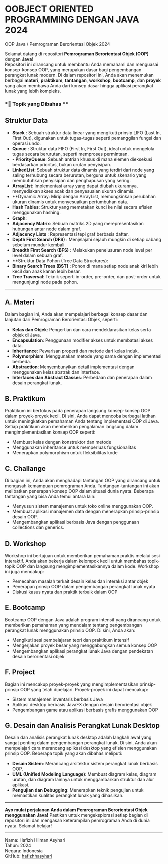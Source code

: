 # OOBJECT ORIENTED PROGRAMMING DENGAN JAVA 2024
OOP Java / Pemrograman Berorientasi Objek 2024

Selamat datang di repositori **Pemrograman Berorientasi Objek (OOP)** dengan **Java**!  
Repositori ini dirancang untuk membantu Anda memahami dan menguasai konsep-konsep OOP, yang merupakan dasar bagi pengembangan perangkat lunak modern. Di dalam repositori ini, Anda akan menemukan berbagai **materi**, **praktikum**, **tantangan**, **workshop**, **bootcamp**, dan **proyek** yang akan membawa Anda dari konsep dasar hingga aplikasi perangkat lunak yang lebih kompleks.

### *📂 Topik yang Dibahas **
## Struktur Data 
- **Stack** : Sebuah struktur data linear yang mengikuti prinsip LIFO (Last In, First Out), digunakan untuk tugas-tugas seperti pemanggilan fungsi dan operasi undo.
- **Queue** : Struktur data FIFO (First In, First Out), ideal untuk mengelola tugas secara berurutan, seperti memproses permintaan.
- **- PriorityQueue**: Sebuah antrian khusus di mana elemen dieksekusi berdasarkan prioritas, bukan urutan penyisipan.
- **LinkedList**: Sebuah struktur data dinamis yang terdiri dari node yang saling terhubung secara berurutan, berguna untuk skenario yang membutuhkan penyisipan dan penghapusan yang sering.
- **ArrayList**: Implementasi array yang dapat diubah ukurannya, menyediakan akses acak dan penyesuaian ukuran dinamis.
- **Dynamic Array: Mirip dengan ArrayList, memungkinkan perubahan ukuran dinamis untuk menyesuaikan pertumbuhan data.
- **Hash Tables**: Struktur yang memetakan kunci ke nilai secara efisien menggunakan hashing.
- **Graph**:
- **Adjacency Matrix**: Sebuah matriks 2D yang merepresentasikan hubungan antar node dalam graf.
- **Adjacency Lists** : Representasi tepi graf berbasis daftar.
- **Depth First Search (DFS)** : Menjelajahi sejauh mungkin di setiap cabang sebelum mundur kembali.
- **Breadth First Search (BFS)** : Melakukan penelusuran node level per level dalam sebuah graf.
- **Struktur Data Pohon (Tree Data Structures):
- **Binary Search Trees (BST)** : Pohon di mana setiap node anak kiri lebih kecil dan anak kanan lebih besar.
- **Tree Traversal**: Teknik seperti in-order, pre-order, dan post-order untuk mengunjungi node pada pohon.

---
## A. Materi

Dalam bagian ini, Anda akan mempelajari berbagai konsep dasar dan lanjutan dari Pemrograman Berorientasi Objek, seperti:
- **Kelas dan Objek**: Pengertian dan cara mendeklarasikan kelas serta objek di Java.
- **Encapsulation**: Penggunaan modifier akses untuk membatasi akses data.
- **Inheritance**: Pewarisan properti dan metode dari kelas induk.
- **Polymorphism**: Menggunakan metode yang sama dengan implementasi berbeda.
- **Abstraction**: Menyembunyikan detail implementasi dengan menggunakan kelas abstrak dan interface.
- **Interfaces dan Abstract Classes**: Perbedaan dan penerapan dalam desain perangkat lunak.

## B. Praktikum

Praktikum ini berfokus pada penerapan langsung konsep-konsep OOP dalam proyek-proyek kecil. Di sini, Anda dapat mencoba berbagai latihan untuk meningkatkan pemahaman Anda tentang implementasi OOP di Java. Setiap praktikum akan memberikan pengalaman langsung dalam mengimplementasikan konsep OOP seperti:
- Membuat kelas dengan konstruktor dan metode
- Menggunakan inheritance untuk memperluas fungsionalitas
- Menerapkan polymorphism untuk fleksibilitas kode

## C. Challange

Di bagian ini, Anda akan menghadapi tantangan OOP yang dirancang untuk mengasah kemampuan pemrograman Anda. Tantangan-tantangan ini akan melibatkan penerapan konsep OOP dalam situasi dunia nyata. Beberapa tantangan yang bisa Anda temui antara lain:
- Menyusun sistem manajemen untuk toko online menggunakan OOP.
- Membuat aplikasi manajemen data dengan menerapkan prinsip-prinsip desain OOP.
- Mengembangkan aplikasi berbasis Java dengan penggunaan collections dan generics.

## D. Workshop

Workshop ini bertujuan untuk memberikan pemahaman praktis melalui sesi interaktif. Anda akan bekerja dalam kelompok kecil untuk membahas topik-topik OOP dan langsung mengimplementasikannya dalam kode. Workshop ini juga mencakup:
- Pemecahan masalah terkait desain kelas dan interaksi antar objek
- Penerapan prinsip OOP dalam pengembangan perangkat lunak nyata
- Diskusi kasus nyata dan praktik terbaik dalam OOP

## E. Bootcamp

Bootcamp OOP dengan Java adalah program intensif yang dirancang untuk memberikan pemahaman yang mendalam tentang pengembangan perangkat lunak menggunakan prinsip OOP. Di sini, Anda akan:
- Mengikuti sesi pembelajaran teori dan praktikum intensif
- Mengerjakan proyek besar yang menggabungkan semua konsep OOP
- Mengembangkan aplikasi perangkat lunak Java dengan pendekatan desain berorientasi objek

## F. Project

Bagian ini mencakup proyek-proyek yang mengimplementasikan prinsip-prinsip OOP yang telah dipelajari. Proyek-proyek ini dapat mencakup:
- Sistem manajemen inventaris berbasis Java
- Aplikasi desktop berbasis JavaFX dengan desain berorientasi objek
- Pengembangan game atau aplikasi berbasis grafis menggunakan OOP

## G. Desain dan Analisis Perangkat Lunak Desktop

Desain dan analisis perangkat lunak desktop adalah langkah awal yang sangat penting dalam pengembangan perangkat lunak. Di sini, Anda akan mempelajari cara merancang aplikasi desktop yang efisien menggunakan prinsip OOP. Beberapa topik yang akan dibahas meliputi:
- **Desain Sistem**: Merancang arsitektur sistem perangkat lunak berbasis OOP.
- **UML (Unified Modeling Language)**: Membuat diagram kelas, diagram urutan, dan diagram lainnya untuk menggambarkan struktur dan alur aplikasi.
- **Pengujian dan Debugging**: Menerapkan teknik pengujian untuk memastikan kualitas perangkat lunak yang dihasilkan.

---

**Ayo mulai perjalanan Anda dalam Pemrograman Berorientasi Objek menggunakan Java!**
Pastikan untuk mengeksplorasi setiap bagian di repositori ini dan mengasah keterampilan pemrograman Anda di dunia nyata. Selamat belajar!

---

Nama: Hafizh Hilman Asyhari  
Tahun: 2024  
Negara: Indonesia  
GitHub: [hafizhhasyhari](https://github.com/hafizhhasyhari)

